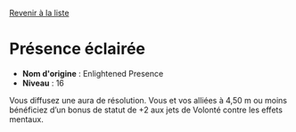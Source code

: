 [Revenir à la liste](list.md)

# Présence éclairée

 * **Nom d'origine** : Enlightened Presence
 * **Niveau** : 16


<p>Vous diffusez une aura de résolution. Vous et vos alliées à 4,50 m ou moins bénéficiez d’un bonus de statut de +2 aux jets de Volonté contre les effets mentaux.</p>